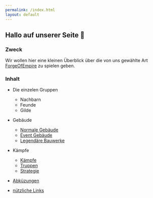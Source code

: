 ```yaml
---
permalink: /index.html
layout: default
---
```


## Hallo auf unserer Seite   :rainbow:

### Zweck

Wir wollen hier eine kleinen Überblick über die von uns gewählte Art [ForgeOfEmpire](https://forgeofempires.com/) zu spielen geben.

### Inhalt 


* Die einzelen Gruppen
    * Nachbarn
    * Feunde
    * Gilde
*  Gebäude
    * [Normale Gebäude](/buildings/usual)
    * [Event Gebäude](/buildings/event)
    * [Legendäre Bauwerke](/buildings/legendary)
* Kämpfe 
    * [Kämpfe](/fighting/fights)
    * [Truppen](/fighting/trups)
    * [Strategie](/fighting/strategy)
    
* [Abküzungen](/abbreviation)
* [nützliche Links](/links)


